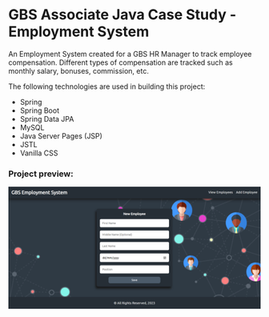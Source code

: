 # GBS Associate Java Case Study - Employment System

An Employment System created for a GBS HR Manager to track employee compensation. Different types of compensation are
tracked such as monthly salary, bonuses, commission, etc.

The following technologies are used in building this project:
* Spring
* Spring Boot
* Spring Data JPA
* MySQL
* Java Server Pages (JSP)
* JSTL
* Vanilla CSS

### Project preview:
![Preview](src/main/resources/static/img/project_preview.png)